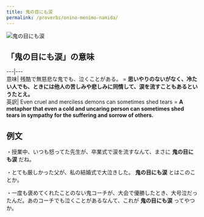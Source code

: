 ```yaml
---
title: 鬼の目にも涙
permalink: /proverbs/onino-menimo-namida/
---
```


![鬼の目にも涙](https://nihongokyoshi-net.com/wp-content/uploads/2021/01/oninomenimo_namida.png)

## 「鬼の目にも涙」の意味

---|---  
意味| 残酷で無慈悲な鬼でも、泣くことがある。 = **思いやりのないがなく、冷たい人でも、ときには他人の苦しみや悲しみに同情して、涙を流すこともあるというたとえ。**  
英訳| Even cruel and merciless demons can sometimes shed tears  = **A metaphor that even a cold and uncaring person can sometimes shed tears in sympathy for the suffering and sorrow of others.**  
  
##  例文

・授業中、いつも怒ってた先生が、卒業式で涙を流すなんて、まさに **鬼の目にも涙** だね。

・とても厳しかった父が、私の結婚式で大泣きした。 **鬼の目にも涙** とはこのことか。

・一度も褒めてくれたことのない鬼コーチが、大会で優勝したとき、大号泣だったんだ。あのコーチでも泣くことがあるなんて、これが **鬼の目にも涙**
ってやつか。
